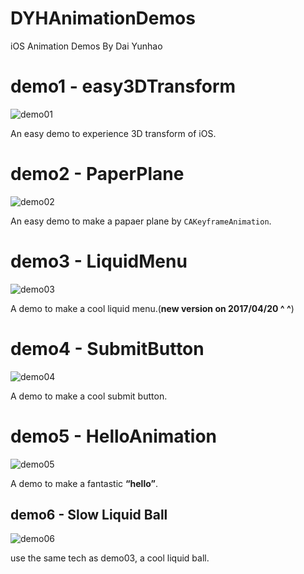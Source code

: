 # DYHAnimationDemos
iOS Animation Demos By Dai Yunhao

# demo1 - easy3DTransform

![demo01](./DescriptionImgs/demo01.gif)

An easy demo to experience 3D transform of iOS.

# demo2 - PaperPlane

![demo02](./DescriptionImgs/demo02.gif)

An easy demo to make a papaer plane by `CAKeyframeAnimation`.

# demo3 - LiquidMenu

![demo03](./DescriptionImgs/demo03.gif)

A demo to make a cool liquid menu.(**new version on 2017/04/20 ^ ^**)

# demo4 - SubmitButton

![demo04](./DescriptionImgs/demo04.gif)

A demo to make a cool submit button.

# demo5 - HelloAnimation

![demo05](./DescriptionImgs/demo05.gif)

A demo to make a fantastic **“hello”**.

## demo6 - Slow Liquid Ball

![demo06](./DescriptionImgs/demo06.gif)

use the same tech as demo03, a cool liquid ball.